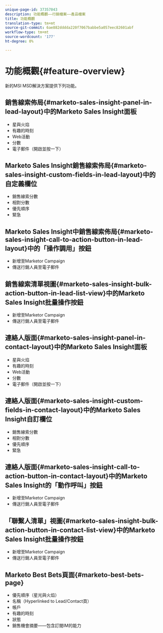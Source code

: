 ```yaml
---
unique-page-id: 37357043
description: 功能概觀——行銷檔案——產品檔案
title: 功能概觀
translation-type: tm+mt
source-git-commit: 6ae882dddda220f7067babbe5a057eec82601abf
workflow-type: tm+mt
source-wordcount: '177'
ht-degree: 0%

---
```



# 功能概觀{#feature-overview}

新的MSI MSD解決方案提供下列功能。

## 銷售線索佈局{#marketo-sales-insight-panel-in-lead-layout}中的Marketo Sales Insight面板

* 星與火焰
* 有趣的時刻
* Web活動
* 分數
* 電子郵件（開啟並按一下）

## Marketo Sales Insight銷售線索佈局{#marketo-sales-insight-custom-fields-in-lead-layout}中的自定義欄位

* 銷售線索分數
* 相對分數
* 優先順序
* 緊急

## Marketo Sales Insight中銷售線索佈局{#marketo-sales-insight-call-to-action-button-in-lead-layout}中的「操作調用」按鈕

* 新增至Marketor Campaign
* 傳送行銷人員至電子郵件

## 銷售線索清單視圖{#marketo-sales-insight-bulk-action-button-in-lead-list-view}中的Marketo Sales Insight批量操作按鈕

* 新增至Marketor Campaign
* 傳送行銷人員至電子郵件

## 連絡人版面{#marketo-sales-insight-panel-in-contact-layout}中的Marketo Sales Insight面板

* 星與火焰
* 有趣的時刻
* Web活動
* 分數
* 電子郵件（開啟並按一下）

## 連絡人版面{#marketo-sales-insight-custom-fields-in-contact-layout}中的Marketo Sales Insight自訂欄位

* 銷售線索分數
* 相對分數
* 優先順序
* 緊急

## 連絡人版面{#marketo-sales-insight-call-to-action-button-in-contact-layout}中的Marketo Sales Insight的「動作呼叫」按鈕

* 新增至Marketor Campaign
* 傳送行銷人員至電子郵件

## 「聯繫人清單」視圖{#marketo-sales-insight-bulk-action-button-in-contact-list-view}中的Marketo Sales Insight批量操作按鈕

* 新增至Marketor Campaign
* 傳送行銷人員至電子郵件

## Marketo Best Bets頁面{#marketo-best-bets-page}

* 優先順序（星光與火焰）
* 名稱（Hyperlinked to Lead/Contact頁）
* 帳戶
* 有趣的時刻
* 狀態
* 銷售機會摘要——包含訂閱IM的能力
